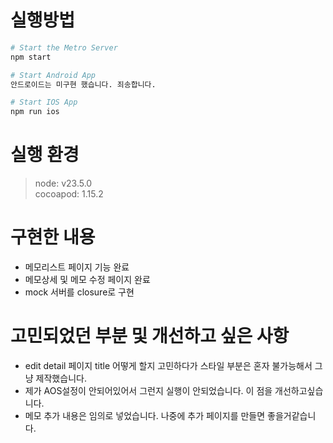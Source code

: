 
# 실행방법

```bash
# Start the Metro Server
npm start

# Start Android App 
안드로이드는 미구현 했습니다. 죄송합니다.

# Start IOS App
npm run ios
```

# 실행 환경 
> node: v23.5.0  
> cocoapod: 1.15.2


# 구현한 내용
- 메모리스트 페이지 기능 완료
- 메모상세 및 메모 수정 페이지 완료
- mock 서버를 closure로 구현

# 고민되었던 부분 및 개선하고 싶은 사항
- edit detail 페이지 title 어떻게 할지 고민하다가 스타일 부분은 혼자 불가능해서 그냥 제작했습니다.
- 제가 AOS설정이 안되어있어서 그런지 실행이 안되었습니다. 이 점을 개선하고싶습니다.
- 메모 추가 내용은 임의로 넣었습니다. 나중에 추가 페이지를 만들면 좋을거같습니다.
